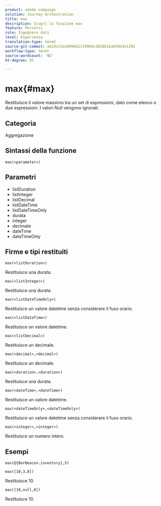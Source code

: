 ```yaml
---
product: adobe campaign
solution: Journey Orchestration
title: max
description: Scopri la funzione max
feature: Percorsi
role: Ingegnere dati
level: Esperienza
translation-type: tm+mt
source-git-commit: ab19cc5a3d998d1178984c5028b1ba650d3e1292
workflow-type: tm+mt
source-wordcount: '92'
ht-degree: 5%

---
```


# max{#max}

Restituisce il valore massimo tra un set di espressioni, dato come elenco o due espressioni. I valori Null vengono ignorati.

## Categoria

Aggregazione

## Sintassi della funzione

`max(<parameter>)`

## Parametri

* listDuration
* listInteger
* listDecimal
* listDateTime
* listDateTimeOnly
* durata
* integer
* decimale
* dateTime
* dateTimeOnly

## Firme e tipi restituiti

`max(<listDuration>)`

Restituisce una durata.

`max(<listInteger>)`

Restituisce una durata.

`max(<listDateTimeOnly>)`

Restituisce un valore datetime senza considerare il fuso orario.

`max(<listDateTime>)`

Restituisce un valore datetime.

`max(<listDecimal>)`

Restituisce un decimale.

`max(<decimal>,<decimal>)`

Restituisce un decimale.

`max(<duration>,<duration>)`

Restituisce una durata.

`max(<dateTime>,<dateTime>)`

Restituisce un valore datetime.

`max(<dateTimeOnly>,<dateTimeOnly>)`

Restituisce un valore datetime senza considerare il fuso orario.

`max(<integer>,<integer>)`

Restituisce un numero intero.

## Esempi

`max(@{BarBeacon.inventory},5)`

`max([10,3,8])`

Restituisce 10.

`max([10,null,8])`

Restituisce 10.
